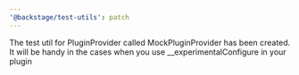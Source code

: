 ```yaml
---
'@backstage/test-utils': patch
---
```


The test util for PluginProvider called MockPluginProvider has been created. It will be handy in the cases when you use
\_\_experimentalConfigure in your plugin
